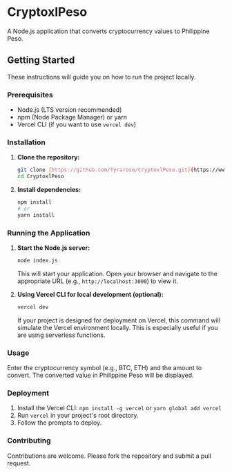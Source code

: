 # CryptoxlPeso

A Node.js application that converts cryptocurrency values to Philippine Peso.

## Getting Started

These instructions will guide you on how to run the project locally.

### Prerequisites

* Node.js (LTS version recommended)
* npm (Node Package Manager) or yarn
* Vercel CLI (if you want to use `vercel dev`)

### Installation

1.  **Clone the repository:**

    ```bash
    git clone [https://github.com/Tyrarose/CryptoxlPeso.git](https://www.google.com/search?q=https://github.com/Tyrarose/CryptoxlPeso.git)
    cd CryptoxlPeso
    ```

2.  **Install dependencies:**

    ```bash
    npm install
    # or
    yarn install
    ```

### Running the Application

1.  **Start the Node.js server:**

    ```bash
    node index.js
    ```

    This will start your application. Open your browser and navigate to the appropriate URL (e.g., `http://localhost:3000`) to view it.

2.  **Using Vercel CLI for local development (optional):**

    ```bash
    vercel dev
    ```

    If your project is designed for deployment on Vercel, this command will simulate the Vercel environment locally. This is especially useful if you are using serverless functions.

### Usage

Enter the cryptocurrency symbol (e.g., BTC, ETH) and the amount to convert. The converted value in Philippine Peso will be displayed.

### Deployment

1.  Install the Vercel CLI: `npm install -g vercel` or `yarn global add vercel`
2.  Run `vercel` in your project's root directory.
3.  Follow the prompts to deploy.

### Contributing

Contributions are welcome. Please fork the repository and submit a pull request.
